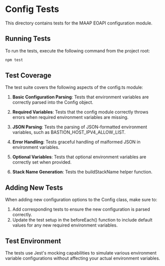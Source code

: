 # Config Tests

This directory contains tests for the MAAP EOAPI configuration module.

## Running Tests

To run the tests, execute the following command from the project root:

```bash
npm test
```

## Test Coverage

The test suite covers the following aspects of the config.ts module:

1. **Basic Configuration Parsing**: Tests that environment variables are correctly parsed into the Config object.

2. **Required Variables**: Tests that the config module correctly throws errors when required environment variables are missing.

3. **JSON Parsing**: Tests the parsing of JSON-formatted environment variables, such as BASTION_HOST_IPV4_ALLOW_LIST.

4. **Error Handling**: Tests graceful handling of malformed JSON in environment variables.

5. **Optional Variables**: Tests that optional environment variables are correctly set when provided.

6. **Stack Name Generation**: Tests the buildStackName helper function.

## Adding New Tests

When adding new configuration options to the Config class, make sure to:

1. Add corresponding tests to ensure the new configuration is parsed correctly.
2. Update the test setup in the beforeEach() function to include default values for any new required environment variables.

## Test Environment

The tests use Jest's mocking capabilities to simulate various environment variable configurations without affecting your actual environment variables.